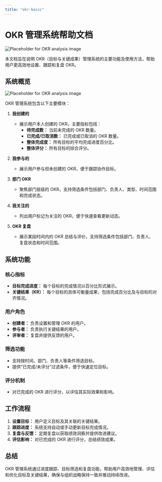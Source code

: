 ```yaml
---
title: "okr-basic"
---
```


# OKR 管理系统帮助文档


![Placeholder for OKR analysis image](https://via.placeholder.com/800x400.png)

本文档旨在说明 OKR（目标与关键成果）管理系统的主要功能及使用方法，帮助用户更高效地设置、跟踪和复盘 OKR。


## 系统概览

![Placeholder for OKR analysis image](https://via.placeholder.com/800x400.png)

OKR 管理系统包含以下主要模块：

1. **我创建的**  
   - 展示用户本人创建的 OKR，主要指标包括：
     - **待完成数：** 当前未完成的 OKR 数量。  
     - **已完成/已取消数：** 已完成或已取消的 OKR 数量。  
     - **整体完成度：** 所有目标的平均完成进度百分比。  
     - **整体评分：** 所有目标的综合评分。  

2. **我参与的**  
   - 展示用户参与但未创建的 OKR，便于跟踪协作目标。

3. **部门 OKR**  
   - 聚焦部门层级的 OKR，支持筛选条件包括部门、负责人、类型、时间范围和完成状态。

4. **我关注的**  
   - 列出用户标记为关注的 OKR，便于快速查看更新动态。

5. **OKR 复盘**  
   - 展示某段时间内的 OKR 总结与评价，支持筛选条件包括部门、负责人、复盘状态和时间范围。


## 系统功能

### 核心指标
- **目标完成进度：** 每个目标的完成情况以百分比形式展示。  
- **关键结果（KR）：** 每个目标的具体可衡量成果，包括完成百分比及与目标的对齐情况。

### 用户角色
- **创建者：** 负责设置和管理 OKR 的用户。  
- **参与者：** 负责执行关键结果的用户。  
- **评审者：** 复盘并提供反馈的用户。

### 筛选功能
- 支持按时间、部门、负责人等条件筛选目标。  
- 提供“已完成/未评分”过滤条件，便于快速定位目标。

### 评分机制
- 对已完成的 OKR 进行评分，以评估其实际效果和影响。


## 工作流程

1. **设置目标：** 用户定义目标及其关联的关键结果。  
2. **跟踪进度：** 系统支持自动或手动更新目标完成情况。  
3. **复盘与反馈：** 定期复盘以获取绩效洞察并提供改进建议。  
4. **评估影响：** 对已完成的 OKR 进行评分，总结绩效成果。


## 总结

OKR 管理系统通过进度跟踪、目标筛选和复盘功能，帮助用户高效地管理、评估和优化目标及关键结果，确保与组织战略保持一致并推动持续改进。